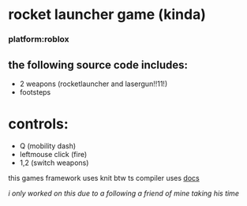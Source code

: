 # rocket launcher game (kinda)
### platform:roblox
## the following source code includes:
- 2 weapons (rocketlauncher and lasergun!!11!)
- footsteps

# controls:
- Q (mobility dash)
- leftmouse click (fire)
- 1,2  (switch weapons)

this games framework uses knit btw
ts compiler uses [docs](https://roblox-ts.com)

*i only worked on this due to a following a friend of mine taking his time*